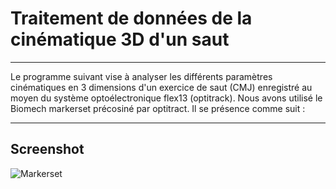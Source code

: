 # Traitement de données de la cinématique 3D d'un saut 
***
Le programme suivant vise à analyser les différents paramètres cinématiques en 3 dimensions d'un exercice de saut (CMJ) enregistré au moyen du système optoélectronique flex13 (optitrack). Nous avons utilisé le Biomech markerset précosiné par optitract. Il se présence comme suit : 
***
## Screenshot
![Markerset](https://github.com/Ghiring/Cin-matique3D/MarkerSet.png?raw=true)
